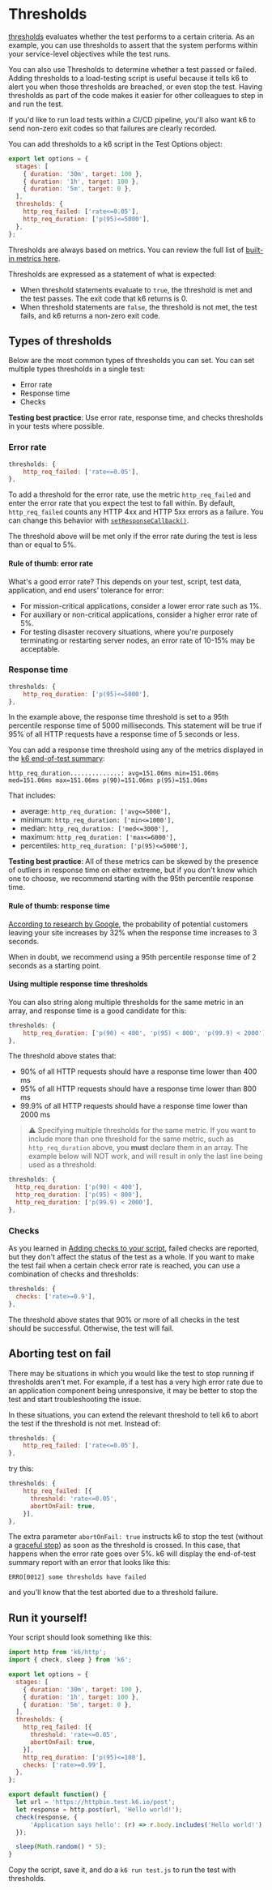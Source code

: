 # Thresholds

[thresholds](https://k6.io/docs/using-k6/thresholds) evaluates whether the test performs to a certain criteria. As an example, you can use thresholds to assert that the system performs within your service-level objectives while the test runs.

You can also use Thresholds to determine whether a test passed or failed. Adding thresholds to a load-testing script is useful because it tells k6 to alert you when those thresholds are breached, or even stop the test. Having thresholds as part of the code makes it easier for other colleagues to step in and run the test.

If you'd like to run load tests within a CI/CD pipeline, you'll also want k6 to send non-zero exit codes so that failures are clearly recorded.

You can add thresholds to a k6 script in the Test Options object:

```js
export let options = {
  stages: [
    { duration: '30m', target: 100 },
    { duration: '1h', target: 100 },
    { duration: '5m', target: 0 },
  ],
  thresholds: {
    http_req_failed: ['rate<=0.05'],
    http_req_duration: ['p(95)<=5000'],
  },
};
```

Thresholds are always based on metrics. You can review the full list of [built-in metrics here](https://k6.io/docs/using-k6/metrics/#built-in-metrics).

Thresholds are expressed as a statement of what is expected:
- When threshold statements evaluate to `true`, the threshold is met and the test passes. The exit code that k6 returns is 0.
- When threshold statements are `false`, the threshold is not met, the test fails, and k6 returns a non-zero exit code.

## Types of thresholds

Below are the most common types of thresholds you can set. You can set multiple types thresholds in a single test:
- Error rate
- Response time
- Checks

**Testing best practice**: Use error rate, response time, and checks thresholds in your tests where possible.

### Error rate

```js
thresholds: {
    http_req_failed: ['rate<=0.05'],
},
```

To add a threshold for the error rate, use the metric `http_req_failed` and enter the error rate that you expect the test to fall within. By default, `http_req_failed` counts any HTTP 4xx and HTTP 5xx errors as a failure. You can change this behavior with [`setResponseCallback()`](https://k6.io/docs/javascript-api/k6-http/setresponsecallback-callback/).

The threshold above will be met only if the error rate during the test is less than or equal to 5%.

#### Rule of thumb: error rate

What's a good error rate? This depends on your test, script, test data, application, and end users' tolerance for error:
- For mission-critical applications, consider a lower error rate such as 1%.
- For auxiliary or non-critical applications, consider a higher error rate of 5%.
- For testing disaster recovery situations, where you're purposely terminating or restarting server nodes, an error rate of 10-15% may be acceptable.

### Response time

```js
thresholds: {
    http_req_duration: ['p(95)<=5000'],
},
```

In the example above, the response time threshold is set to a 95th percentile response time of 5000 milliseconds. This statement will be true if 95% of all HTTP requests have a response time of 5 seconds or less.

You can add a response time threshold using any of the metrics displayed in the [k6 end-of-test summary](03-Understanding-k6-results.md):

```plain
http_req_duration..............: avg=151.06ms min=151.06ms med=151.06ms max=151.06ms p(90)=151.06ms p(95)=151.06ms
```

That includes:
- average: `http_req_duration: ['avg<=5000'],`
- minimum: `http_req_duration: ['min<=1000'],`
- median: `http_req_duration: ['med<=3000'],`
- maximum: `http_req_duration: ['max<=6000'],`
- percentiles: `http_req_duration: ['p(95)<=5000'],`

**Testing best practice**: All of these metrics can be skewed by the presence of outliers in response time on either extreme, but if you don't know which one to choose, we recommend starting with the 95th percentile response time.

#### Rule of thumb: response time

[According to research by Google](https://www.thinkwithgoogle.com/marketing-strategies/app-and-mobile/mobile-page-speed-new-industry-benchmarks/), the probability of potential customers leaving your site increases by 32% when the response time increases to 3 seconds.

When in doubt, we recommend using a 95th percentile response time of 2 seconds as a starting point.

#### Using multiple response time thresholds

You can also string along multiple thresholds for the same metric in an array, and response time is a good candidate for this:

```js
thresholds: {
    http_req_duration: ['p(90) < 400', 'p(95) < 800', 'p(99.9) < 2000'],
},
```

The threshold above states that:
- 90% of all HTTP requests should have a response time lower than 400 ms
- 95% of all HTTP requests should have a response time lower than 800 ms
- 99.9% of all HTTP requests should have a response time lower than 2000 ms

> :warning: Specifying multiple thresholds for the same metric. If you want to include more than one threshold for the same metric, such as `http_req_duration` above, you **must** declare them in an array. The example below will NOT work, and will result in only the last line being used as a threshold:

```js
thresholds: {
  http_req_duration: ['p(90) < 400'],
  http_req_duration: ['p(95) < 800'],
  http_req_duration: ['p(99.9) < 2000'],
},
```

### Checks

As you learned in [Adding checks to your script](04-Adding-checks-to-your-script.md), failed checks are reported, but they don't affect the status of the test as a whole. If you want to make the test fail when a certain check error rate is reached, you can use a combination of checks and thresholds:

```js
thresholds: {
  checks: ['rate>=0.9'],
},
```

The threshold above states that 90% or more of all checks in the test should be successful. Otherwise, the test will fail.

## Aborting test on fail

There may be situations in which you would like the test to stop running if thresholds aren't met. For example, if a test has a very high error rate due to an application component being unresponsive, it may be better to stop the test and start troubleshooting the issue.

In these situations, you can extend the relevant threshold to tell k6 to abort the test if the threshold is not met. Instead of:

```js
thresholds: {
    http_req_failed: ['rate<=0.05'],
},
```

try this:

```js
thresholds: {
    http_req_failed: [{
      threshold: 'rate<=0.05',
      abortOnFail: true,
    }],
},
```

The extra parameter `abortOnFail: true` instructs k6 to stop the test (without a [graceful stop](https://k6.io/docs/misc/glossary/#graceful-stop)) as soon as the threshold is crossed. In this case, that happens when the error rate goes over 5%. k6 will display the end-of-test summary report with an error that looks like this:

```plain
ERRO[0012] some thresholds have failed 
```

and you'll know that the test aborted due to a threshold failure.

## Run it yourself!

Your script should look something like this:

```js
import http from 'k6/http';
import { check, sleep } from 'k6';

export let options = {
  stages: [
    { duration: '30m', target: 100 },
    { duration: '1h', target: 100 },
    { duration: '5m', target: 0 },
  ],
  thresholds: {
    http_req_failed: [{
      threshold: 'rate<=0.05',
      abortOnFail: true,
    }],
    http_req_duration: ['p(95)<=100'],
    checks: ['rate>=0.99'],
  },
};

export default function() {
  let url = 'https://httpbin.test.k6.io/post';
  let response = http.post(url, 'Hello world!');
  check(response, {
      'Application says hello': (r) => r.body.includes('Hello world!')
  });

  sleep(Math.random() * 5);
}
```

Copy the script, save it, and do a `k6 run test.js` to run the test with thresholds.